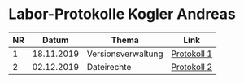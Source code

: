 # Labor-Protokolle Kogler Andreas

NR  | Datum | Thema | Link
----|-------|--------|------
1   | 18.11.2019| Versionsverwaltung | [Protokoll 1](https://github.com/HTLMechatronics/m17-3ahme-la1-sx/blob/harstm17/protokolle/protokoll-1_harstm17_2019-11-18_.md)
2 | 02.12.2019 | Dateirechte |[Protokoll 2](https://github.com/HTLMechatronics/m17-3ahme-la1-sx/blob/harstm17/protokolle/protokoll-2_harstm17_2019-12-02.md)
